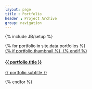 ```yaml
---
layout: page
title : Portfolio
header : Project Archive
group: navigation
---
```

<div id="portfolio">

  <!-- Google Adsense -->
  <script async src="//pagead2.googlesyndication.com/pagead/js/adsbygoogle.js"></script>
  <!-- Incognitech AdSense -->
  <ins class="adsbygoogle"
     style="display:block"
     data-ad-client="ca-pub-2157482864791682"
     data-ad-slot="3785934257"
     data-ad-format="auto"></ins>
  <script>
  (adsbygoogle = window.adsbygoogle || []).push({});
  </script>

  {% include JB/setup %}

  <div class="row">
  {% for portfolio in site.data.portfolios %}
      <div class="col-md-4 col-sm-6 portfolio-item">
          <a href="#portfolioModal{{ portfolio.id }}" class="portfolio-link" data-toggle="modal">
              <div class="portfolio-hover">
                  <div class="portfolio-hover-content">
                      <i class="fa fa-puzzle-piece fa-3x"></i>
                  </div>
              </div>
              {% if portfolio.thumbnail %}
                <img src="{{ ASSET_PATH }}/img/portfolio/{{ portfolio.thumbnail }}" class="img-responsive" alt="">
              {% endif %}
              <div class="portfolio-caption">
                  <h4>{{ portfolio.title }}</h4>
                  <p class="text-muted">{{ portfolio.subtitle }}</p>
              </div>
          </a>
      </div>
  {% endfor %}
  </div>

  <!-- Google Adsense -->
  <script async src="//pagead2.googlesyndication.com/pagead/js/adsbygoogle.js"></script>
  <!-- Incognitech AdSense -->
  <ins class="adsbygoogle"
     style="display:block"
     data-ad-client="ca-pub-2157482864791682"
     data-ad-slot="3785934257"
     data-ad-format="auto"></ins>
  <script>
  (adsbygoogle = window.adsbygoogle || []).push({});
  </script>

</div>
